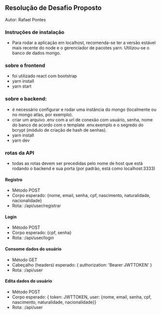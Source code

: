 ## Resolução de Desafio Proposto

Autor: Rafael Pontes

### Instruções de instalação

- Para rodar a aplicação em localhost, recomenda-se ter a versão estável mais recente do node e o gerenciador de pacotes yarn. Utilizou-se o banco de dados mongo.

### sobre o frontend
- foi utilizado react com bootstrap
- yarn install
- yarn start

### sobre o backend:
- é necessário configurar e rodar uma instância do mongo (localmente ou no mongo atlas, por exemplo).
- criar um arquivo .env com a url de conexão com usuário, senha, nome do banco de acordo com o template .env.exemplo e o segredo do bcrypt (módulo de criação de hash de senhas).
- yarn install
- yarn dev

### rotas da API
- todas as rotas devem ser precedidas pelo nome de host que está rodando o backend e sua porta (por padrão, está como localhost:3333)

#### Registro
- Método POST
- Corpo esperado: {nome, email, senha, cpf, nascimento, naturalidade, nacionalidade}
- Rota: <URL>:<PORTA>/api/user/registrar

#### Login
- Método POST
- Corpo esperado: {cpf, senha}
- Rota: <URL>:<PORTA>/api/user/login

#### Consome dados do usuário
- Método GET
- Cabeçalho (headers) esperado: { authorization: 'Bearer JWTTOKEN' }
- Rota: <URL>:<PORTA>/api/user

#### Edita dados do usuário
- Método POST
- Corpo esperado: { token: JWTTOKEN,  user: {nome, email, senha, cpf, nascimento, naturalidade, nacionalidade}}
- Rota: <URL>:<PORTA>/api/user